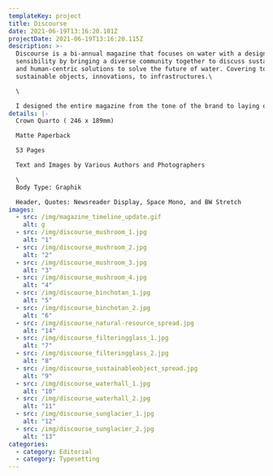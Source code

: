 ```yaml
---
templateKey: project
title: Discourse
date: 2021-06-19T13:16:20.101Z
projectDate: 2021-06-19T13:16:20.115Z
description: >-
  Discourse is a bi-annual magazine that focuses on water with a design
  sensibility by bringing a diverse community together to discuss sustainable
  and human-centric solutions to solve the future of water. Covering topics from
  sustainable objects, innovations, to infrastructures.\

  \

  I designed the entire magazine from the tone of the brand to laying out the spreads.
details: |-
  Crown Quarto ( 246 x 189mm)

  Matte Paperback

  53 Pages

  Text and Images by Various Authors and Photographers

  \
  Body Type: Graphik

  Header, Quotes: Newsreader Display, Space Mono, and BW Stretch
images:
  - src: /img/magazine_timeline_update.gif
    alt: g
  - src: /img/discourse_mushroom_1.jpg
    alt: "1"
  - src: /img/discourse_mushroom_2.jpg
    alt: "2"
  - src: /img/discourse_mushroom_3.jpg
    alt: "3"
  - src: /img/discourse_mushroom_4.jpg
    alt: "4"
  - src: /img/discourse_binchotan_1.jpg
    alt: "5"
  - src: /img/discourse_binchotan_2.jpg
    alt: "6"
  - src: /img/discourse_natural-resource_spread.jpg
    alt: "14"
  - src: /img/discourse_filteringglass_1.jpg
    alt: "7"
  - src: /img/discourse_filteringglass_2.jpg
    alt: "8"
  - src: /img/discourse_sustainableobject_spread.jpg
    alt: "9"
  - src: /img/discourse_waterhall_1.jpg
    alt: "10"
  - src: /img/discourse_waterhall_2.jpg
    alt: "11"
  - src: /img/discourse_sunglacier_1.jpg
    alt: "12"
  - src: /img/discourse_sunglacier_2.jpg
    alt: "13"
categories:
  - category: Editorial
  - category: Typesetting
---
```

